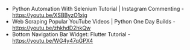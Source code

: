- Python Automation With Selenium Tutorial | Instagram Commenting - https://youtu.be/XSBByzO1xjg
- Web Scraping Popular YouTube Videos | Python One Day Builds - https://youtu.be/zhkhdD2hkQw
- Bottom Navigation Bar Widget: Flutter Tutorial - https://youtu.be/WG4y47qGPX4